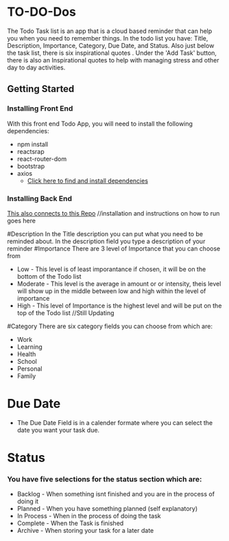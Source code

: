# TO-DO-Dos

The Todo Task list is an app that is a cloud based reminder that can help you when you need to
remember things. In the todo list you have: Title, Description, Importance, Category, Due Date, and Status. Also just below the task list, there is six inspirational quotes . Under the 'Add Task' button, there is also an Inspirational quotes to help with managing stress and other day to day activities.

## Getting Started
### Installing Front End
With this front end Todo App, you will need to install the following dependencies:
* npm install
* reactsrap
* react-router-dom
* bootstrap
* axios
  - [Click here to find and install dependencies](http://www.npmjs.com/) 

### Installing Back End
 [This also connects to this Repo](https://github.com/BrownSugarMama/Project3_MERN_TaskList_BackEnd)
 //installation and instructions on how to run goes here


 

#Description
In the Title description you can put what you need to be reminded about.
In the description field you type a description of your reminder
#Importance
There are 3 level of Importance that you can choose from
* Low - This level is of least imporantance if chosen, it will be on the bottom of the Todo list
* Moderate - This level is the average in amount or or intensity, theis level will show up
in the middle between low and high within the level of importance
* High - This level of Importance is the highest level and will be put on the top of the Todo list
//Still Updating

#Category
There are six category fields you can choose from which are:

* Work
* Learning
* Health
* School
* Personal
* Family

# Due Date
* The Due Date Field is in a calender formate where you can select the date you want your task due.

# Status
### You have five selections for the status section which are:
* Backlog - When something isnt finished and you are in the process of doing it
* Planned - When you have something planned (self explanatory)
* In Process - When in the process of doing the task
* Complete - When the Task is finished
* Archive - When storing your task for a later date

    

